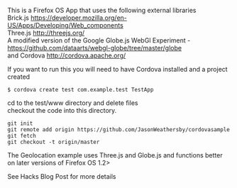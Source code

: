 This is a Firefox OS App that uses the following external libraries  
Brick.js https://developer.mozilla.org/en-US/Apps/Developing/Web_components  
Three.js http://threejs.org/  
A modified version of the Google Globe.js WebGl Experiment - https://github.com/dataarts/webgl-globe/tree/master/globe  
and Cordova http://cordova.apache.org/  

If you want to run this you will need to have Cordova installed and a project created  

    $ cordova create test com.example.test TestApp  
cd to the test/www directory and delete files  
checkout the code into this directory.  
    
    git init  
    git remote add origin https://github.com/JasonWeathersby/cordovasample  
    git fetch  
    git checkout -t origin/master  

The Geolocation example uses Three.js and Globe.js and functions better on later versions of Firefox OS 1.2>  

See Hacks Blog Post for more details  